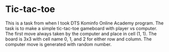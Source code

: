 # Tic-tac-toe
This is a task from when I took DTS Kominfo Online Academy program. The task is to make a simple tic-tac-toe gameboard with player vs computer. The first move always taken by the computer and place in cell (1, 1). The board is 3x3 with cell name 0, 1, and 2 for either row and column. The computer move is generated with random number.

